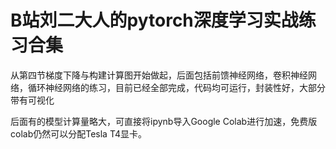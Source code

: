 # B站刘二大人的pytorch深度学习实战练习合集
从第四节梯度下降与构建计算图开始做起，后面包括前馈神经网络，卷积神经网络，循环神经网络的练习，目前已经全部完成，代码均可运行，封装性好，大部分带有可视化

后面有的模型计算量略大，可直接将ipynb导入Google Colab进行加速，免费版colab仍然可以分配Tesla T4显卡。